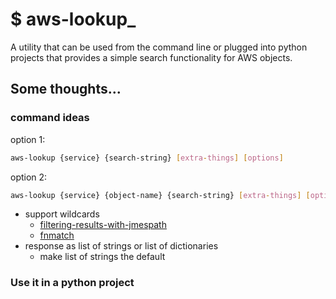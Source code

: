 # $ aws-lookup_

A utility that can be used from the command line or plugged into python projects that provides a simple search functionality for AWS objects.


## Some thoughts...

### command ideas

option 1:

```bash
aws-lookup {service} {search-string} [extra-things] [options]
```

option 2:

```bash
aws-lookup {service} {object-name} {search-string} [extra-things] [options]
```

* support wildcards
  - [filtering-results-with-jmespath](http://boto3.readthedocs.io/en/latest/guide/paginators.html#filtering-results-with-jmespath)
  - [fnmatch](https://docs.python.org/3/library/fnmatch.html)
* response as list of strings or list of dictionaries
  - make list of strings the default


### Use it in a python project

